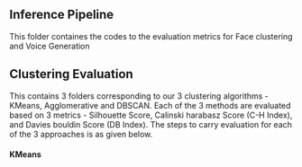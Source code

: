 ## Inference Pipeline

This folder containes the codes to the evaluation metrics for Face clustering and Voice Generation

## Clustering Evaluation

This contains 3 folders corresponding to our 3 clustering algorithms - KMeans, Agglomerative and DBSCAN. Each of the 3 methods are evaluated based on 3 metrics - Silhouette Score, Calinski harabasz Score (C-H Index), and Davies bouldin Score (DB Index). The steps to carry evaluation for each of the 3 approaches is as given below.

#### KMeans